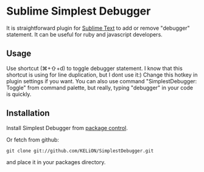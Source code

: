 # Sublime Simplest Debugger

It is straightforward plugin for [Sublime Text](http://sublimetext.com/) to add or remove "debugger" statement. It can be useful for ruby and javascript developers.

## Usage

Use shortcut (&#8984;+&#8679;+d) to toggle debugger statement. I know that this shortcut is using for line duplication, but I dont use it:) Change this hotkey in plugin settings if you want.
You can also use command "SimplestDebugger: Toggle" from command palette, but really, typing "debugger" in your code is quickly.

## Installation
Install Simplest Debugger from [package control](http://wbond.net/sublime_packages/package_control).

Or fetch from github:

    git clone git://github.com/KELiON/SimplestDebugger.git

and place it in your packages directory.

